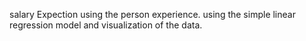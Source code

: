 salary Expection using the person experience.
using the simple linear regression model and visualization of the data.
